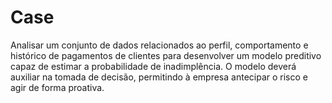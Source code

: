 # Case

Analisar um conjunto de dados relacionados ao perfil, comportamento e histórico de pagamentos de clientes para desenvolver um modelo preditivo capaz de estimar a probabilidade de inadimplência. O modelo deverá auxiliar na tomada de decisão, permitindo à empresa antecipar o risco e agir de forma proativa.
